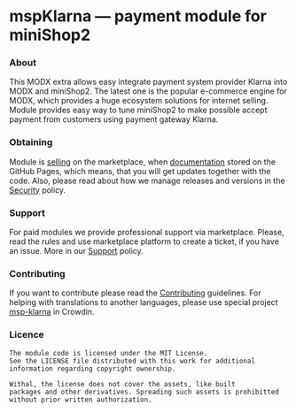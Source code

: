 # mspKlarna &mdash; payment module for miniShop2

### About

This MODX extra allows easy integrate payment system provider Klarna into MODX and miniShop2. The latest one is the popular e-commerce engine for MODX, which provides a huge ecosystem solutions for internet selling. Module provides easy way to tune miniShop2 to make possible accept payment from customers using payment gateway Klarna.

### Obtaining

Module is [selling] on the marketplace, when [documentation] stored on the GitHub Pages, which means, that you will get updates together with the code. Also, please read about how we manage releases and versions in the [Security] policy.

### Support

For paid modules we provide professional support via marketplace. Please, read the rules and use marketplace platform to create a ticket, if you have an issue. More in our [Support] policy.

### Contributing

If you want to contribute please read the [Contributing] guidelines. For helping with translations to another languages, please use special project [msp-klarna][translating] in Crowdin.

### Licence

```
The module code is licensed under the MIT License.
See the LICENSE file distributed with this work for additional
information regarding copyright ownership.

Withal, the license does not cover the assets, like built 
packages and other derivatives. Spreading such assets is prohibitted 
without prior written authorization.
```

[documentation]: https://mspay.github.io/msp-klarna/
[contributing]: https://github.com/mspay/.github/blob/main/CONTRIBUTING.md
[translating]: https://crowdin.com/project/msp-klarna
[security]: https://github.com/mspay/.github/blob/main/SECURITY.md
[selling]: https://en.modstore.pro/packages/payment-system/mspklarna
[support]: https://github.com/mspay/.github/blob/main/SUPPORT.md
